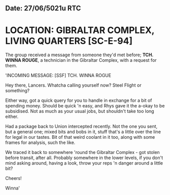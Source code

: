 ## Date: 27/06/5021u RTC
# LOCATION: GIBRALTAR COMPLEX, LIVING QUARTERS [SC-E-94]
The group received a message from someone they'd met before; **TCH. WINNA ROUGE**, a technician in the Gibraltar Complex, with a request for them.

'INCOMING MESSAGE: [SSF] TCH. WINNA ROGUE

Hey there, Lancers. Whatcha calling yourself now? Steel Flight or something?

Either way, got a quick query for you to handle in exchange for a bit of spending money. Should be quick 'n easy, and Rhys gave it the a-okay to be subsidised. Not as much as your usual jobs, but shouldn't take too long either.

Had a package back to Union intercepted recently. Not the one you sent, but a general one; mixed bits and bobs in it, stuff that's a little over the line for legal in our tastes. Bit of that weird coolant in it too, along with some frames for analysis, such the like.

We traced it back to somewhere 'round the Gibraltar Complex - got stolen before transit, after all. Probably somewhere in the lower levels, if you don't mind asking around, having a look, throw your reps 'n danger around a little bit?

Cheers!

Winna'
